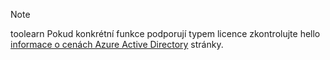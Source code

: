 > [!NOTE]
> toolearn Pokud konkrétní funkce podporují typem licence zkontrolujte hello [informace o cenách Azure Active Directory](https://azure.microsoft.com/pricing/details/active-directory/) stránky. 

